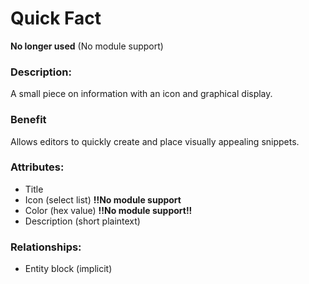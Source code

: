 # Quick Fact

**No longer used** (No module support)

### Description:
A small piece on information with an icon and graphical display.

### Benefit
Allows editors to quickly create and place visually appealing snippets.

### Attributes:

* Title
* Icon (select list) **!!No module support**
* Color (hex value) **!!No module support!!**
* Description (short plaintext)

### Relationships:

* Entity block (implicit)

